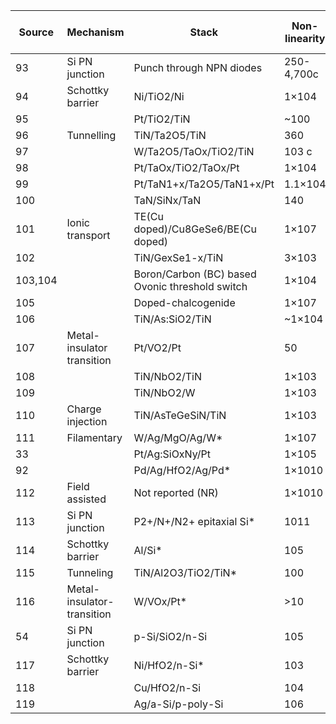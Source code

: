 |Source | Mechanism                  | Stack                                         | Non-linearity | Operationvoltage(V)a | Max. currentdensity(A cm−2)                              | Speed (ns)b ton tof |       | Endurance     | I-V   symmetry   |
|-|----------------------------|-----------------------------------------------------------|---------------|------------------------------|------------------------------------|-------------|-------|---------------|----------|
|93| Si PN junction             | Punch through NPN diodes                                | 250-4,700c    | -3 to 3.8                    | >106                               | <10         | NR    | NR            | No       |
|94| Schottky barrier           | Ni/TiO2/Ni                                              | 1×104         | ±2.4                         | 1×105                              | NR          | NR    | 103(d.c.) | Yes      |
|95|                            | Pt/TiO2/TiN                                             | ~100          | ±2                           | 103to1.5×104               | NR          | NR    | NR            | No       |
|96| Tunnelling                 | TiN/Ta2O5/TiN                                           | 360           | ±2                           | 1×105                              | <10         | <10   | 107           | Yes      |
|97|                            | W/Ta2O5/TaOx/TiO2/TiN                                  | 103 c         | ±2                           | >107                               | <20         | <10   | 105           | Yes      |
|98|                            | Pt/TaOx/TiO2/TaOx/Pt                                    | 1×104         | ±1.5                         | 3.2×107                            | 100         | NR    | 1010          | No       |
|99|                            | Pt/TaN1+x/Ta2O5/TaN1+x/Pt                           | 1.1×104       | ±2                           | ~104                               | NR          | NR    | 108           | Yes      |
|100|                            | TaN/SiNx/TaN                                           | 140           | ±2                           | 1×105                              | <10         | NR    | NR            | Yes      |
|101| Ionic transport            | TE(Cu doped)/Cu8GeSe6/BE(Cu doped)                | 1×107         | ±1                           | 1.5×107                            | 2.5×104     | 15    | 1010          | Yes      |
|102|                            | TiN/GexSe1-x/TiN                                       | 3×103         | ±1.5                         | 2×107                              | <10         | NR    | 106           | Yes      |
|103,104|                        | Boron/Carbon (BC) based Ovonic threshold switch | 1×104         | ±3.2                         | 1×107                              | <10         | NR    | 108           | Yes      |
|105|                            | Doped-chalcogenide                                     | 1×107         | ±1.5                         | 1.6×106                            | <10         | <10   | 109           | Yes      |
|106|                            | TiN/As:SiO2/TiN                                        | ~1×104        | ±3                           | 2.5×107                            | 23          | 52    | 105           | No       |
|107| Metal-insulator transition | Pt/VO2/Pt                                              | 50            | ±0.4                         | >106                               | <20         | NR    | NR            | Yes      |
|108|                            | TiN/NbO2/TiN                                           | 1×103         | ±1                           | 8×108                              | NR          | NR    | 103           | Yes      |
|109|                            | TiN/NbO2/W                                             | 1×103         | ±1                           | 1×107                              | 103         | NR    | 106           | Yes      |
|110| Charge injection           | TiN/AsTeGeSiN/TiN                                      | 1×103         | ±1.5                         | 1.1×107                            | 103         | NR    | 108           | Yes      |
|111| Filamentary                | W/Ag/MgO/Ag/W*                                         | 1×107         | ±1                           | 4                                  | 50          | 25    | 104 (d.c.)    | Yes      |
|33|                            | Pt/Ag:SiOxNy/Pt                                         | 1×105         | ±0.3                         | 1                                  | 3×106       | 3×107 | 106           | Yes      |
|92|                            | Pd/Ag/HfO2/Ag/Pd*                                       | 1×1010        | ±0.4                         | 4                                  | 75          | 250   | 108           | Yes      |
|112| Field assisted             | Not reported (NR)                                      | 1×1010        | ±1                           | 5×106                              | <50         | <10   | 108           | Yes      |
|113| Si PN junction             | P2+/N+/N2+ epitaxial Si*                               | 1011          | ±2                           | NR                                 | NR          | NR    | NR            | No       |
|114| Schottky barrier           | Al/Si*                                                 | 105           | ±2.6                         | >10                                | NR          | NR    | NR            | No       |
|115| Tunneling                  | TiN/Al2O3/TiO2/TiN*                                    | 100           | 3                            | >105                               | 10          | 10    | NR            | Yes      |
|116| Metal-insulator-transition | W/VOx/Pt*                                              | >10           | ±0.5                         | >2×106                             | <104        | <104  | 100           | Yes      |
|54| Si PN junction             | p-Si/SiO2/n-Si                                          | 105           | ±1.5                         | >4×104                             | NR          | NR    | >100 (d.c.)   | No       |
|117| Schottky barrier           | Ni/HfO2/n-Si*                                          | 103           | ±1                           | >10                                | NR          | NR    | NR            | No       |
|118|                            | Cu/HfO2/n-Si                                           | 104           | ±1                           | >50                                | NR          | NR    | NR            | No       |
|119|                            | Ag/a-Si/p-poly-Si                                      | 106           | ±0.5                         | >2.5×103                           | <100        | <100  | >108          | No       |